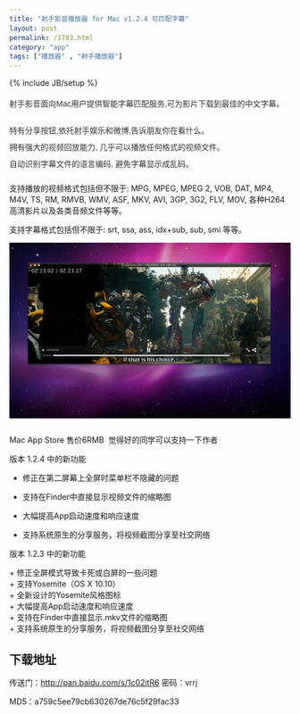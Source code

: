 ```yaml
---
title: "射手影音播放器 for Mac v1.2.4 可匹配字幕"
layout: post
permalink: /1783.html
category: "app"
tags: ["播放器" , "射手播放器"]
---
```

{% include JB/setup %}

<p style="margin: 0px 0px 18px; padding: 0px; color: #333333; font-family: 'Lucida Grande', 'Lucida Sans Unicode', Helvetica, Arial, Verdana, sans-serif; font-size: 14px; line-height: 30px;">
  射手影音面向Mac用户提供智能字幕匹配服务,可为影片下载到最佳的中文字幕。
</p>

<p style="margin: 0px 0px 18px; padding: 0px; color: #333333; font-family: 'Lucida Grande', 'Lucida Sans Unicode', Helvetica, Arial, Verdana, sans-serif; font-size: 14px; line-height: 30px;">
  特有分享按钮,依托射手娱乐和微博,告诉朋友你在看什么。<br /> 拥有强大的视频回放能力, 几乎可以播放任何格式的视频文件。<br /> 自动识别字幕文件的语言编码, 避免字幕显示成乱码。
</p>

支持播放的视频格式包括但不限于: MPG, MPEG, MPEG 2, VOB, DAT, MP4, M4V, TS, RM, RMVB, WMV, ASF, MKV, AVI, 3GP, 3G2, FLV, MOV, 各种H264高清影片以及各类音频文件等等。

支持字幕格式包括但不限于: srt, ssa, ass, idx+sub, sub, smi 等等。

<p style="margin: 0px 0px 18px; padding: 0px; color: #333333; font-family: 'Lucida Grande', 'Lucida Sans Unicode', Helvetica, Arial, Verdana, sans-serif; font-size: 14px; line-height: 30px;">
  <img src="/wp-content/uploads/sinapicv2-backup/1783-ww1-large-005V4vEUjw1env18s5aqlj30go0af0u7.jpg" alt="射手影音播放器 for Mac v1.2.3 可匹配字幕" />
</p>

Mac App Store 售价6RMB  觉得好的同学可以支持一下作者

版本 1.2.4 中的新功能

+ 修正在第二屏幕上全屏时菜单栏不隐藏的问题

+ 支持在Finder中直接显示视频文件的缩略图

+ 大幅提高App启动速度和响应速度

+ 支持系统原生的分享服务，将视频截图分享至社交网络

版本 1.2.3 中的新功能

<div align="left">
  + 修正全屏模式导致卡死或白屏的一些问题<br /> + 支持Yosemite（OS X 10.10）<br /> + 全新设计的Yosemite风格图标<br /> + 大幅提高App启动速度和响应速度<br /> + 支持在Finder中直接显示.mkv文件的缩略图<br /> + 支持系统原生的分享服务，将视频截图分享至社交网络
</div>

<div align="left">
</div>

## 下载地址


传送门：<http://pan.baidu.com/s/1c02itR6> 密码：vrrj

MD5：a759c5ee79cb630267de76c5f29fac33


